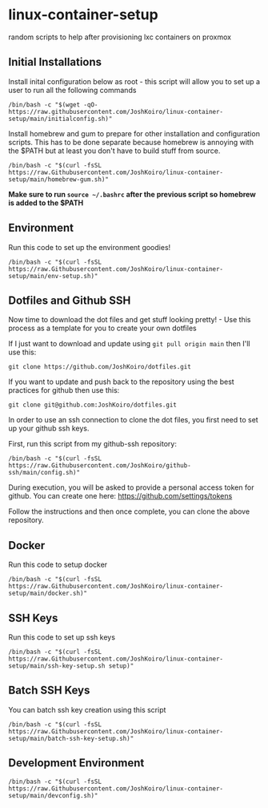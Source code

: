 # linux-container-setup
random scripts to help after provisioning lxc containers on proxmox

## Initial Installations
Install inital configuration below as root - this script will allow you to set up a user to run all the following commands
```
/bin/bash -c "$(wget -qO- https://raw.githubusercontent.com/JoshKoiro/linux-container-setup/main/initialconfig.sh)"
```
Install homebrew and gum to prepare for other installation and configuration scripts. This has to be done separate because homebrew is annoying with the $PATH but at least you don't have to build stuff from source.
```
/bin/bash -c "$(curl -fsSL https://raw.Githubusercontent.com/JoshKoiro/linux-container-setup/main/homebrew-gum.sh)"
```

**Make sure to run `source ~/.bashrc` after the previous script so homebrew is added to the $PATH**

## Environment
Run this code to set up the environment goodies!
```
/bin/bash -c "$(curl -fsSL https://raw.Githubusercontent.com/JoshKoiro/linux-container-setup/main/env-setup.sh)"
```
## Dotfiles and Github SSH
Now time to download the dot files and get stuff looking pretty! - Use this process as a template for you to create your own dotfiles

If I just want to download and update using `git pull origin main` then I'll use this:
```
git clone https://github.com/JoshKoiro/dotfiles.git
```
If you want to update and push back to the repository using the best practices for github then use this:

```
git clone git@github.com:JoshKoiro/dotfiles.git
```
In order to use an ssh connection to clone the dot files, you first need to set up your github ssh keys.

First, run this script from my github-ssh repository:
```
/bin/bash -c "$(curl -fsSL https://raw.Githubusercontent.com/JoshKoiro/github-ssh/main/config.sh)"
```

During execution, you will be asked to provide a personal access token for github. You can create one here: https://github.com/settings/tokens

Follow the instructions and then once complete, you can clone the above repository.

## Docker
Run this code to setup docker
```
/bin/bash -c "$(curl -fsSL https://raw.Githubusercontent.com/JoshKoiro/linux-container-setup/main/docker.sh)"
```
## SSH Keys
Run this code to set up ssh keys
```
/bin/bash -c "$(curl -fsSL https://raw.Githubusercontent.com/JoshKoiro/linux-container-setup/main/ssh-key-setup.sh setup)"
```
## Batch SSH Keys
You can batch ssh key creation using this script
```
/bin/bash -c "$(curl -fsSL https://raw.Githubusercontent.com/JoshKoiro/linux-container-setup/main/batch-ssh-key-setup.sh)"
```
## Development Environment
```
/bin/bash -c "$(curl -fsSL https://raw.Githubusercontent.com/JoshKoiro/linux-container-setup/main/devconfig.sh)"
```
